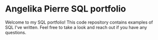 # Angelika Pierre SQL portfolio

Welcome to my SQL portfolio! This code repository contains examples of SQL I've written. Feel free to take a look and reach out if you have any questions.
